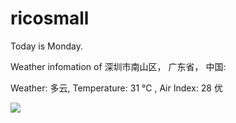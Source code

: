 # ricosmall

Today is Monday.

Weather infomation of 深圳市南山区， 广东省， 中国: 

Weather: 多云, Temperature: 31 ℃ , Air Index: 28 优

<img src="https://github-readme-stats.vercel.app/api?username=ricosmall&show_icons=true" />
